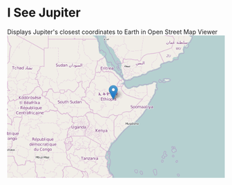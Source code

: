 # I See Jupiter
Displays Jupiter's closest coordinates to Earth in Open Street Map Viewer
![](closest_point.PNG)
